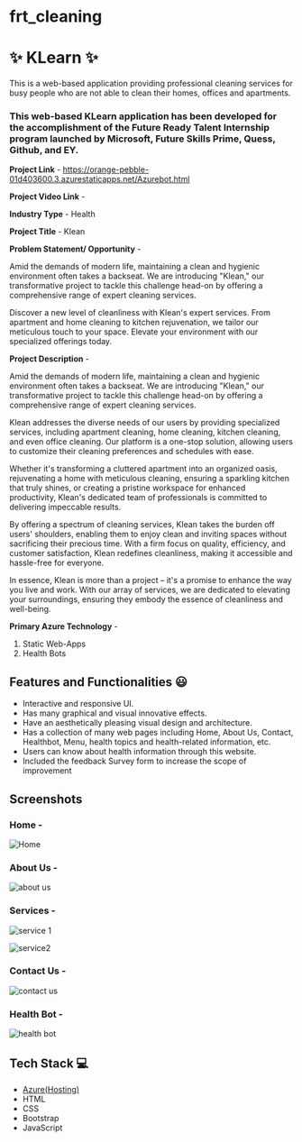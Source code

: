# frt_cleaning
# ✨ KLearn ✨

This is a web-based application providing professional cleaning services for busy people who are not able to clean their homes, offices and apartments.

### This web-based KLearn application has been developed for the accomplishment of the Future Ready Talent Internship program launched by Microsoft, Future Skills Prime, Quess, Github, and EY.


**Project Link** - https://orange-pebble-01d403600.3.azurestaticapps.net/Azurebot.html

**Project Video Link** -  

**Industry Type** - Health

**Project Title** - Klean

**Problem Statement/ Opportunity** - 

Amid the demands of modern life, maintaining a clean and hygienic environment often takes a backseat. We are introducing "Klean," our transformative project to tackle this challenge head-on by offering a comprehensive range of expert cleaning services.

Discover a new level of cleanliness with Klean's expert services. From apartment and home cleaning to kitchen rejuvenation, we tailor our meticulous touch to your space. Elevate your environment with our specialized offerings today.

**Project Description** - 

Amid the demands of modern life, maintaining a clean and hygienic environment often takes a backseat. We are introducing "Klean," our transformative project to tackle this challenge head-on by offering a comprehensive range of expert cleaning services.

Klean addresses the diverse needs of our users by providing specialized services, including apartment cleaning, home cleaning, kitchen cleaning, and even office cleaning. Our platform is a one-stop solution, allowing users to customize their cleaning preferences and schedules with ease.

Whether it's transforming a cluttered apartment into an organized oasis, rejuvenating a home with meticulous cleaning, ensuring a sparkling kitchen that truly shines, or creating a pristine workspace for enhanced productivity, Klean's dedicated team of professionals is committed to delivering impeccable results.

By offering a spectrum of cleaning services, Klean takes the burden off users' shoulders, enabling them to enjoy clean and inviting spaces without sacrificing their precious time. With a firm focus on quality, efficiency, and customer satisfaction, Klean redefines cleanliness, making it accessible and hassle-free for everyone.

In essence, Klean is more than a project – it's a promise to enhance the way you live and work. With our array of services, we are dedicated to elevating your surroundings, ensuring they embody the essence of cleanliness and well-being.

**Primary Azure Technology** - 
1. Static Web-Apps
2. Health Bots

## Features and Functionalities 😃

- Interactive and responsive UI.
- Has many graphical and visual innovative effects.
- Have an aesthetically pleasing visual design and architecture.
- Has a collection of many web pages including Home, About Us, Contact, Healthbot, Menu, health topics and health-related information, etc.
- Users can know about health information through this website.
- Included the feedback Survey form to increase the scope of improvement 

## Screenshots



### Home - 

![Home](https://github.com/20a31a0538/FRT-Project/assets/110081197/cedf6ae8-85ff-4c48-af90-d26ba77b7323)


### About Us -

![about us](https://github.com/20a31a0538/FRT-Project/assets/110081197/d3e94f0f-d1f1-403c-9caa-2f9ca017f0d8)

### Services -

![service 1](https://github.com/20a31a0538/FRT-Project/assets/110081197/25f1602f-6985-4aae-8335-22a4790ae314)



![service2](https://github.com/20a31a0538/FRT-Project/assets/110081197/70eb4c1e-dd15-4431-ae32-0cbcc6a47bfc)

### Contact Us -
![contact us](https://github.com/20a31a0538/FRT-Project/assets/110081197/84c6544a-beca-4ffe-8ffc-71e8f479014f)


### Health Bot -


![health bot](https://github.com/20a31a0538/FRT-Project/assets/110081197/2bc290b2-b060-447e-8db8-c638c5de47e8)







## Tech Stack 💻

- [Azure(Hosting)](https://azure.microsoft.com/en-in/features/azure-portal/)
- HTML
- CSS
- Bootstrap
- JavaScript
